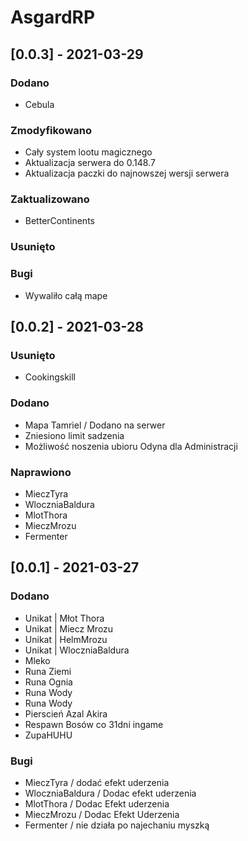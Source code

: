 # AsgardRP

## [0.0.3] - 2021-03-29
### Dodano
- Cebula
### Zmodyfikowano
- Cały system lootu magicznego
- Aktualizacja serwera do 0.148.7
- Aktualizacja paczki do najnowszej wersji serwera
### Zaktualizowano
- BetterContinents
### Usunięto
### Bugi
- Wywaliło całą mape 

## [0.0.2] - 2021-03-28
### Usunięto
- Cookingskill
### Dodano
- Mapa Tamriel / Dodano na serwer
- Zniesiono limit sadzenia 
- Możliwość noszenia ubioru Odyna dla Administracji
### Naprawiono
- MieczTyra
- WloczniaBaldura
- MlotThora
- MieczMrozu
- Fermenter

## [0.0.1] - 2021-03-27
### Dodano
- Unikat | Młot Thora
- Unikat | Miecz Mrozu
- Unikat | HelmMrozu
- Unikat | WloczniaBaldura
- Mleko
- Runa Ziemi
- Runa Ognia
- Runa Wody
- Runa Wody
- Pierscień Azal Akira
- Respawn Bosów co 31dni ingame
- ZupaHUHU
### Bugi
- MieczTyra / dodać efekt uderzenia
- WloczniaBaldura / Dodac efekt uderzenia 
- MlotThora / Dodac Efekt uderzenia
- MieczMrozu / Dodac Efekt Uderzenia
- Fermenter / nie działa po najechaniu myszką
